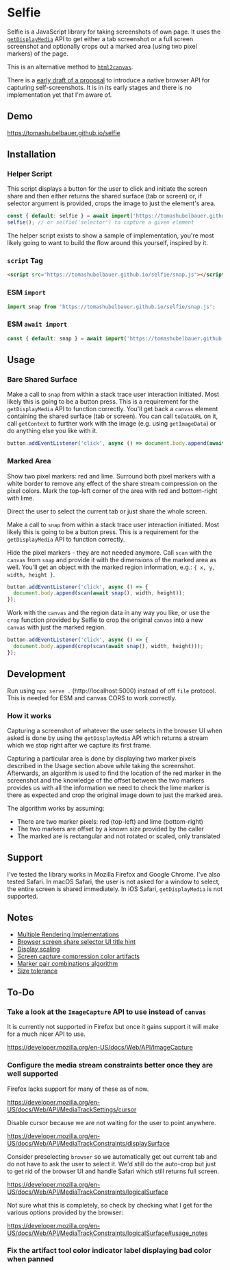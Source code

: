 # Selfie

Selfie is a JavaScript library for taking screenshots of own page. It uses the
[`getDisplayMedia`](https://developer.mozilla.org/en-US/docs/Web/API/MediaDevices/getDisplayMedia)
API to get either a tab screenshot or a full screen screenshot and optionally
crops out a marked area (using two pixel markers) of the page.

This is an alternative method to [`html2canvas`](https://github.com/niklasvh/html2canvas).

There is a [early draft of a proposal](https://eladalon1983.github.io/mediacapture-screenshot)
to introduce a native browser API for capturing self-screenshots. It is in its
early stages and there is no implementation yet that I'm aware of.

## Demo

https://tomashubelbauer.github.io/selfie

## Installation

### Helper Script

This script displays a button for the user to click and initiate the screen
share and then either returns the shared surface (tab or screen) or, if selector
argument is provided, crops the image to just the element's area.

```js
const { default: selfie } = await import('https://tomashubelbauer.github.io/selfie/selfie.js');
selfie(); // or selfie('selector') to capture a given element
```

The helper script exists to show a sample of implementation, you're most likely
going to want to build the flow around this yourself, inspired by it.

### `script` Tag

```html
<script src="https://tomashubelbauer.github.io/selfie/snap.js"></script>
```

### ESM `import`

```js
import snap from 'https://tomashubelbauer.github.io/selfie/snap.js';
```

### ESM `await import`

```js
const { default: snap } = await import('https://tomashubelbauer.github.io/selfie/snap.js');
```

## Usage

### Bare Shared Surface

Make a call to `snap` from within a stack trace user interaction initiated.
Most likely this is going to be a button press. This is a requirement for the
`getDisplayMedia` API to function correctly. You'll get back a `canvas` element
containing the shared surface (tab or screen). You can call `toDataURL` on it,
call `getContext` to further work with the image (e.g. using `getImageData`) or
do anything else you like with it.

```js
button.addEventListener('click', async () => document.body.append(await snap()));
```

### Marked Area

Show two pixel markers: red and lime. Surround both pixel markers with a white
border to remove any effect of the share stream compression on the pixel colors.
Mark the top-left corner of the area with red and bottom-right with lime.

Direct the user to select the current tab or just share the whole screen.

Make a call to `snap` from within a stack trace user interaction initiated.
Most likely this is going to be a button press. This is a requirement for the
`getDisplayMedia` API to function correctly. 

Hide the pixel markers - they are not needed anymore. Call `scan` with the
`canvas` from `snap` and provide it with the dimensions of the marked area as
well. You'll get an object with the marked region information, e.g.:
`{ x, y, width, height }`.

```js
button.addEventListener('click', async () => {
  document.body.append(scan(await snap(), width, height));
});
```

Work with the `canvas` and the region data in any way you like, or use the
`crop` function provided by Selfie to crop the original `canvas` into a new
`canvas` with just the marked region.

```js
button.addEventListener('click', async () => {
  document.body.append(crop(scan(await snap(), width, height)));
});
```

## Development

Run using `npx serve .` (http://localhost:5000) instead of off `file` protocol.
This is needed for ESM and canvas CORS to work correctly.

### How it works

Capturing a screenshot of whatever the user selects in the browser UI when asked
is done by using the `getDisplayMedia` API which returns a stream which we stop
right after we capture its first frame.

Capturing a particular area is done by displaying two marker pixels described in
the Usage section above while taking the screenshot. Afterwards, an algorithm is
used to find the location of the red marker in the screenshot and the knowledge
of the offset between the two markers provides us with all the information we
need to check the lime marker is there as expected and crop the original image
down to just the marked area.

The algorithm works by assuming:

- There are two marker pixels: red (top-left) and lime (bottom-right)
- The two markers are offset by a known size provided by the caller
- The marked are is rectangular and not rotated or scaled, only translated

## Support

I've tested the library works in Mozilla Firefox and Google Chrome. I've also
tested Safari. In macOS Safari, the user is not asked for a window to select,
the entire screen is shared immediately. In iOS Safari, `getDisplayMedia` is not
supported.

## Notes

- [Multiple Rendering Implementations](notes/multiple-rendering-implementations.md)
- [Browser screen share selector UI title hint](notes/browser-screen-share-selector-ui-title-hint.md)
- [Display scaling](notes/display-scaling.md)
- [Screen capture compression color artifacts](notes/screen-capture-compression-color-artifacts.md)
- [Marker pair combinations algorithm](notes/marker-pair-combinations-algorithm.md)
- [Size tolerance](notes/size-tolerance.md)

## To-Do

### Take a look at the `ImageCapture` API to use instead of `canvas`

It is currently not supported in Firefox but once it gains support it will
make for a much nicer API to use.

https://developer.mozilla.org/en-US/docs/Web/API/ImageCapture

### Configure the media stream constraints better once they are well supported

Firefox lacks support for many of these as of now.

https://developer.mozilla.org/en-US/docs/Web/API/MediaTrackSettings/cursor

Disable cursor because we are not waiting for the user to point anywhere.

https://developer.mozilla.org/en-US/docs/Web/API/MediaTrackConstraints/displaySurface

Consider preselecting `browser` so we automatically get out current tab and do
not have to ask the user to select it. We'd still do the auto-crop but just to
get rid of the browser UI and handle Safari which still returns full screen.

https://developer.mozilla.org/en-US/docs/Web/API/MediaTrackConstraints/logicalSurface

Not sure what this is completely, so check by checking what I get for the
various options provided by the browser:

https://developer.mozilla.org/en-US/docs/Web/API/MediaTrackConstraints/logicalSurface#usage_notes

### Fix the artifact tool color indicator label displaying bad color when panned
